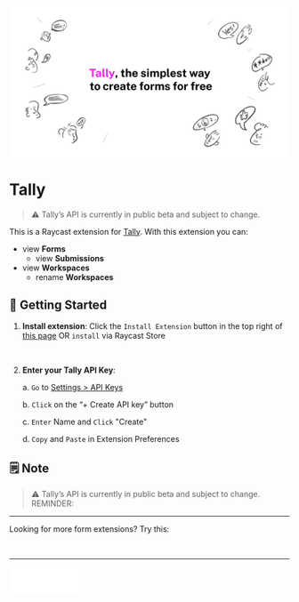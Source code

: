 <img src="./assets/Tally_Banner.jpg" />

# Tally

> ⚠️ Tally’s API is currently in public beta and subject to change.

This is a Raycast extension for [Tally](https://tally.so/). With this extension you can:
- view **Forms**
    - view **Submissions**
- view **Workspaces**
    - rename **Workspaces**

## 🚀 Getting Started

1. **Install extension**: Click the `Install Extension` button in the top right of [this page](https://www.raycast.com/xmok/tally) OR `install` via Raycast Store

<a title="Install tally Raycast Extension" href="https://www.raycast.com/xmok/tally"><img src="https://www.raycast.com/xmok/tally/install_button@2x.png?v=1.1" height="64" alt="" style="height: 64px;"></a>

2. **Enter your Tally API Key**:

    a. `Go` to [Settings > API Keys](https://tally.so/settings/api-keys)

    b. `Click` on the “+ Create API key” button

    c. `Enter` Name and `Click` "Create"

    d. `Copy` and `Paste` in Extension Preferences

## 🗒️ Note

> ⚠️ Tally’s API is currently in public beta and subject to change.
REMINDER: 

---

Looking for more form extensions? Try this:

<a title="Install jotform Raycast Extension" href="https://www.raycast.com/xmok/jotform"><img src="https://www.raycast.com/xmok/jotform/install_button@2x.png?v=1.1" height="64" alt="" style="height: 64px;"></a>

---
<img src="./assets/Tally Logo - White.png" height="50" />